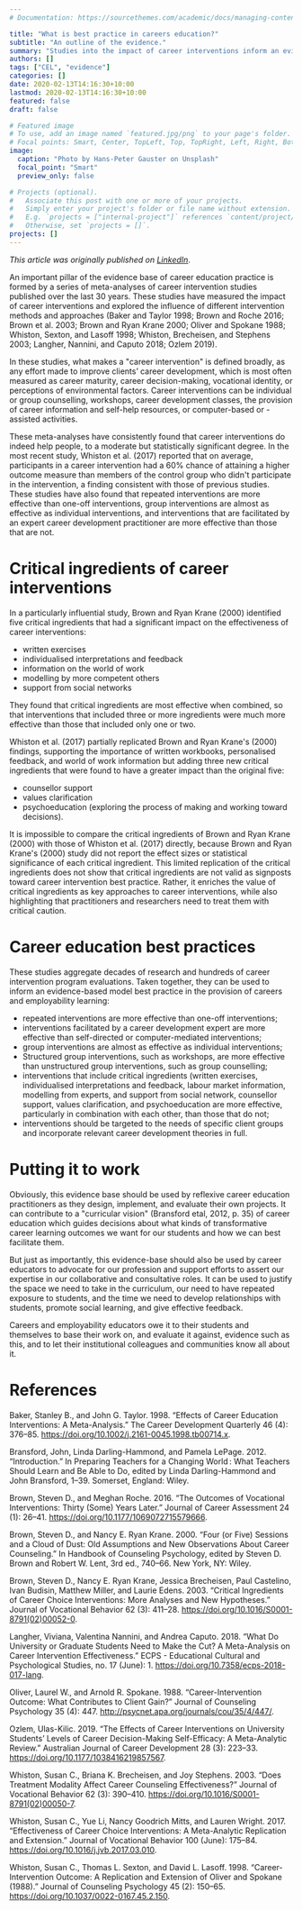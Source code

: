 ```yaml
---
# Documentation: https://sourcethemes.com/academic/docs/managing-content/

title: "What is best practice in careers education?"
subtitle: "An outline of the evidence."
summary: "Studies into the impact of career interventions inform an evidence-based model of best practice in careers and employability learning."
authors: []
tags: ["CEL", "evidence"]
categories: []
date: 2020-02-13T14:16:30+10:00
lastmod: 2020-02-13T14:16:30+10:00
featured: false
draft: false

# Featured image
# To use, add an image named `featured.jpg/png` to your page's folder.
# Focal points: Smart, Center, TopLeft, Top, TopRight, Left, Right, BottomLeft, Bottom, BottomRight.
image:
  caption: "Photo by Hans-Peter Gauster on Unsplash"
  focal_point: "Smart"
  preview_only: false

# Projects (optional).
#   Associate this post with one or more of your projects.
#   Simply enter your project's folder or file name without extension.
#   E.g. `projects = ["internal-project"]` references `content/project/deep-learning/index.md`.
#   Otherwise, set `projects = []`.
projects: []
---
```


_This article was originally published on [LinkedIn](https://www.linkedin.com/pulse/what-best-practice-careers-education-outline-evidence-michael-healy/)_. 

An important pillar of the evidence base of career education practice is formed by a series of meta-analyses of career intervention studies published over the last 30 years. 
These studies have measured the impact of career interventions and explored the influence of different intervention methods and approaches (Baker and Taylor 1998; Brown and Roche 2016; Brown et al. 2003; Brown and Ryan Krane 2000; Oliver and Spokane 1988; Whiston, Sexton, and Lasoff 1998; Whiston, Brecheisen, and Stephens 2003; Langher, Nannini, and Caputo 2018; Ozlem 2019).

In these studies, what makes a "career intervention" is defined broadly, as any effort made to improve clients’ career development, which is most often measured as career maturity, career decision-making, vocational identity, or perceptions of environmental factors. 
Career interventions can be individual or group counselling, workshops, career development classes, the provision of career information and self-help resources, or computer-based or -assisted activities.

These meta-analyses have consistently found that career interventions do indeed help people, to a moderate but statistically significant degree. 
In the most recent study, Whiston et al. (2017) reported that on average, participants in a career intervention had a 60% chance of attaining a higher outcome measure than members of the control group who didn't participate in the intervention, a finding consistent with those of previous studies. 
These studies have also found that repeated interventions are more effective than one-off interventions, group interventions are almost as effective as individual interventions, and interventions that are facilitated by an expert career development practitioner are more effective than those that are not.

# Critical ingredients of career interventions
In a particularly influential study, Brown and Ryan Krane (2000) identified five critical ingredients that had a significant impact on the effectiveness of career interventions:

* written exercises  
* individualised interpretations and feedback  
 * information on the world of work  
* modelling by more competent others  
* support from social networks   

They found that critical ingredients are most effective when combined, so that interventions that included three or more ingredients were much more effective than those that included only one or two.

Whiston et al. (2017) partially replicated Brown and Ryan Krane's (2000) findings, supporting the importance of written workbooks, personalised feedback, and world of work information but adding three new critical ingredients that were found to have a greater impact than the original five:

* counsellor support  
* values clarification  
* psychoeducation (exploring the process of making and working toward decisions).  

It is impossible to compare the critical ingredients of Brown and Ryan Krane (2000) with those of Whiston et al. (2017) directly, because Brown and Ryan Krane's (2000) study did not report the effect sizes or statistical significance of each critical ingredient. 
This limited replication of the critical ingredients does not show that critical ingredients are not valid as signposts toward career intervention best practice. 
Rather, it enriches the value of critical ingredients as key approaches to career interventions, while also highlighting that practitioners and researchers need to treat them with critical caution.

# Career education best practices
These studies aggregate decades of research and hundreds of career intervention program evaluations. 
Taken together, they can be used to inform an evidence-based model best practice in the provision of careers and employability learning:  

* repeated interventions are more effective than one-off interventions;  
* interventions facilitated by a career development expert are more effective than self-directed or computer-mediated interventions;   
* group interventions are almost as effective as individual interventions;  
* Structured group interventions, such as workshops, are more effective than unstructured group interventions, such as group counselling;  
* interventions that include critical ingredients (written exercises, individualised interpretations and feedback, labour market information, modelling from experts, and support from social network, counsellor support, values clarification, and psychoeducation are more effective, particularly in combination with each other, than those that do not;  
* interventions should be targeted to the needs of specific client groups and incorporate relevant career development theories in full.  

# Putting it to work
Obviously, this evidence base should be used by reflexive career education practitioners as they design, implement, and evaluate their own projects. 
It can contribute to a "curricular vision" (Bransford etal, 2012, p. 35) of career education which guides decisions about what kinds of transformative career learning outcomes we want for our students and how we can best facilitate them. 

But just as importantly, this evidence-base should also be used by career educators to advocate for our profession and support efforts to assert our expertise in our collaborative and consultative roles. 
It can be used to justify the space we need to take in the curriculum, our need to have repeated exposure to students, and the time we need to develop relationships with students, promote social learning, and give effective feedback.

Careers and employability educators owe it to their students and themselves to base their work on, and evaluate it against, evidence such as this, and to let their institutional colleagues and communities know all about it.

# References
Baker, Stanley B., and John G. Taylor. 1998. “Effects of Career Education Interventions: A Meta-Analysis.” The Career Development Quarterly 46 (4): 376–85. https://doi.org/10.1002/j.2161-0045.1998.tb00714.x.

Bransford, John, Linda Darling-Hammond, and Pamela LePage. 2012. “Introduction.” In Preparing Teachers for a Changing World : What Teachers Should Learn and Be Able to Do, edited by Linda Darling-Hammond and John Bransford, 1–39. Somerset, England: Wiley.

Brown, Steven D., and Meghan Roche. 2016. “The Outcomes of Vocational Interventions: Thirty (Some) Years Later.” Journal of Career Assessment 24 (1): 26–41. https://doi.org/10.1177/1069072715579666.

Brown, Steven D., and Nancy E. Ryan Krane. 2000. “Four (or Five) Sessions and a Cloud of Dust: Old Assumptions and New Observations About Career Counseling.” In Handbook of Counseling Psychology, edited by Steven D. Brown and Robert W. Lent, 3rd ed., 740–66. New York, NY: Wiley.

Brown, Steven D., Nancy E. Ryan Krane, Jessica Brecheisen, Paul Castelino, Ivan Budisin, Matthew Miller, and Laurie Edens. 2003. “Critical Ingredients of Career Choice Interventions: More Analyses and New Hypotheses.” Journal of Vocational Behavior 62 (3): 411–28. https://doi.org/10.1016/S0001-8791(02)00052-0.

Langher, Viviana, Valentina Nannini, and Andrea Caputo. 2018. “What Do University or Graduate Students Need to Make the Cut? A Meta-Analysis on Career Intervention Effectiveness.” ECPS - Educational Cultural and Psychological Studies, no. 17 (June): 1. https://doi.org/10.7358/ecps-2018-017-lang.

Oliver, Laurel W., and Arnold R. Spokane. 1988. “Career-Intervention Outcome: What Contributes to Client Gain?” Journal of Counseling Psychology 35 (4): 447. http://psycnet.apa.org/journals/cou/35/4/447/.

Ozlem, Ulas-Kilic. 2019. “The Effects of Career Interventions on University Students’ Levels of Career Decision-Making Self-Efficacy: A Meta-Analytic Review.” Australian Journal of Career Development 28 (3): 223–33. https://doi.org/10.1177/1038416219857567.

Whiston, Susan C., Briana K. Brecheisen, and Joy Stephens. 2003. “Does Treatment Modality Affect Career Counseling Effectiveness?” Journal of Vocational Behavior 62 (3): 390–410. https://doi.org/10.1016/S0001-8791(02)00050-7.

Whiston, Susan C., Yue Li, Nancy Goodrich Mitts, and Lauren Wright. 2017. “Effectiveness of Career Choice Interventions: A Meta-Analytic Replication and Extension.” Journal of Vocational Behavior 100 (June): 175–84. https://doi.org/10.1016/j.jvb.2017.03.010.

Whiston, Susan C., Thomas L. Sexton, and David L. Lasoff. 1998. “Career-Intervention Outcome: A Replication and Extension of Oliver and Spokane (1988).” Journal of Counseling Psychology 45 (2): 150–65. https://doi.org/10.1037/0022-0167.45.2.150.